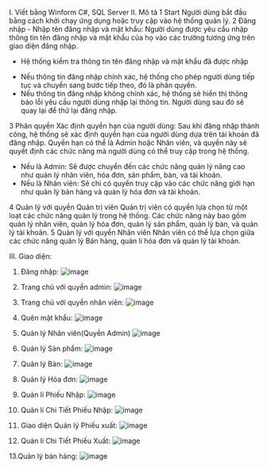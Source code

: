 I. Viết bằng Winform C#, SQL Server
II. Mô tả
1	Start	Người dùng bắt đầu bằng cách khởi chạy ứng dụng hoặc truy cập vào hệ thống quản lý.
2	Đăng nhập	- Nhập tên đăng nhập và mật khẩu: Người dùng được yêu cầu nhập thông tin tên đăng nhập và mật khẩu của họ vào các trường tương ứng trên giao diện đăng nhập.
- Hệ thống kiểm tra thông tin tên đăng nhập và mật khẩu đã được nhập
+ Nếu thông tin đăng nhập chính xác, hệ thống cho phép người dùng tiếp tục và chuyển sang bước tiếp theo, đó là phân quyền.
+ Nếu thông tin đăng nhập không chính xác, hệ thống sẽ hiển thị thông báo lỗi yêu cầu người dùng nhập lại thông tin. Người dùng sau đó sẽ quay lại để thử lại đăng nhập.

3	Phân quyền	Xác định quyền hạn của người dùng: Sau khi đăng nhập thành công, hệ thống sẽ xác định quyền hạn của người dùng dựa trên tài khoản đã đăng nhập. Quyền hạn có thể là Admin hoặc Nhân viên, và quyền này sẽ quyết định các chức năng mà người dùng có thể truy cập trong hệ thống.
- Nếu là Admin: Sẽ được chuyển đến các chức năng quản lý nâng cao như quản lý nhân viên, hóa đơn, sản phẩm, bàn, và tài khoản.
- Nếu là Nhân viên: Sẽ chỉ có quyền truy cập vào các chức năng giới hạn như quản lý bán hàng và quản lý hóa đơn và tài khoản.

4	Quản lý với quyền Quản trị viên	Quản trị viên có quyền lựa chọn từ một loạt các chức năng quản lý trong hệ thống. Các chức năng này bao gồm quản lý nhân viên, quản lý hóa đơn, quản lý sản phẩm, quản lý bàn, và quản lý tài khoản.
5	Quản lý với quyền Nhân viên	Nhân viên có thể lựa chọn giữa các chức năng quản lý Bán hàng, quản lí hóa đơn và quản lý tài khoản.

III. Giao diện:
1. Đăng nhập: 
![image](https://github.com/user-attachments/assets/1e337d7e-78f1-40c9-b7fd-781bafdbbb18)

3. Trang chủ với quyền admin:
  ![image](https://github.com/user-attachments/assets/9da86f74-cc33-465b-a32d-c2c322c5936b)

4. Trang chủ với quyền nhân viên:
 ![image](https://github.com/user-attachments/assets/1242302c-8d66-4632-831e-9d49940cd390)

5. Quên mật khẩu:
![image](https://github.com/user-attachments/assets/bbc65557-eb70-42bb-bb5f-79a3e5d1b1d7)

6. Quản lý Nhân viên(Quyền Admin)
![image](https://github.com/user-attachments/assets/2d1b9e12-7ac7-48f9-8a45-1719ed246453)

7. Quản lý Sản phẩm:
![image](https://github.com/user-attachments/assets/47e5022b-12db-428e-9717-66c5a9a92aef)

8. Quản lý Bàn:
![image](https://github.com/user-attachments/assets/fe496190-4009-4bbc-9d69-4c2a636bb33c)

9. Quản lý Hóa đơn:
![image](https://github.com/user-attachments/assets/f8c29c01-a07d-467b-9641-2ab7bf385616)

10. Quản lí Phiếu Nhập:
![image](https://github.com/user-attachments/assets/b39ed30b-0a2c-495d-801c-7236c119b7f3)

11. Quản lí Chi Tiết Phiếu Nhập:
![image](https://github.com/user-attachments/assets/b8d93f1b-ce88-4f87-a861-44eaac0207b4)

12. Giao diện Quản lý Phiếu xuất:
![image](https://github.com/user-attachments/assets/97a01c6d-32b6-4491-8569-81df13a84cee)

13. Quản lí Chi Tiết Phiếu Xuất:
![image](https://github.com/user-attachments/assets/09e37e43-8088-4c80-a197-fa2406d96002)

13.Quản lý bán hàng:
![image](https://github.com/user-attachments/assets/15cf6029-e905-4d72-a295-292c7f2960b1)
